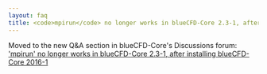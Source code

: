 ```yaml
---
layout: faq
title: <code>mpirun</code> no longer works in blueCFD-Core 2.3-1, after installing blueCFD-Core 2016-1
---
```


Moved to the new Q&A section in blueCFD-Core's Discussions forum:
['mpirun' no longer works in blueCFD-Core 2.3-1, after installing blueCFD-Core 2016-1](https://github.com/blueCFD/Core/discussions/204)
